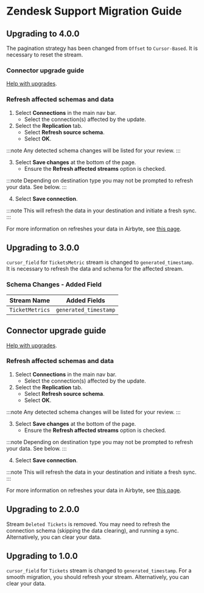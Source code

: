 # Zendesk Support Migration Guide

## Upgrading to 4.0.0

The pagination strategy has been changed from `Offset` to `Cursor-Based`. It is necessary to reset the stream.

### Connector upgrade guide

[Help with upgrades](/platform/managing-airbyte/connector-updates).

### Refresh affected schemas and data

1. Select **Connections** in the main nav bar.
    - Select the connection(s) affected by the update.
2. Select the **Replication** tab.
    - Select **Refresh source schema**.
    - Select **OK**.

:::note
Any detected schema changes will be listed for your review.
:::

3. Select **Save changes** at the bottom of the page.
    - Ensure the **Refresh affected streams** option is checked.

:::note
Depending on destination type you may not be prompted to refresh your data. See below.
:::

4. Select **Save connection**.

:::note
This will refresh the data in your destination and initiate a fresh sync.
:::

For more information on refreshes your data in Airbyte, see [this page](https://docs.airbyte.com/operator-guides/refreshes).

## Upgrading to 3.0.0

`cursor_field` for `TicketsMetric` stream is changed to `generated_timestamp`. It is necessary to refresh the data and schema for the affected stream.

### Schema Changes - Added Field

| Stream Name        | Added Fields            |
| -------------------|------------------------ |
| `TicketMetrics`    | `generated_timestamp`   |

## Connector upgrade guide

[Help with upgrades](/platform/managing-airbyte/connector-updates).

### Refresh affected schemas and data

1. Select **Connections** in the main nav bar.
    - Select the connection(s) affected by the update.
2. Select the **Replication** tab.
    - Select **Refresh source schema**.
    - Select **OK**.

:::note
Any detected schema changes will be listed for your review.
:::

3. Select **Save changes** at the bottom of the page.
    - Ensure the **Refresh affected streams** option is checked.

:::note
Depending on destination type you may not be prompted to refresh your data. See below.
:::

4. Select **Save connection**.

:::note
This will refresh the data in your destination and initiate a fresh sync.
:::

For more information on refreshes your data in Airbyte, see [this page](https://docs.airbyte.com/operator-guides/refreshes).


## Upgrading to 2.0.0

Stream `Deleted Tickets` is removed. You may need to refresh the connection schema (skipping the data clearing), and running a sync. Alternatively, you can clear your data.

## Upgrading to 1.0.0

`cursor_field` for `Tickets` stream is changed to `generated_timestamp`.
For a smooth migration, you should refresh your stream. Alternatively, you can clear your data.
